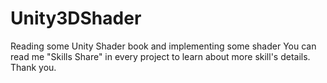 # Unity3DShader
Reading some Unity Shader book and implementing some shader
You can read me "Skills Share" in every project to learn about more skill's details. Thank you.
